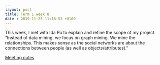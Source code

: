```yaml
---
layout: post
title: Term 1 week 8
date : 2019-11-25 11:16:53 +0100
---
```


This week, I met with Ida Pu to explain and refine the scope of my project. "Instead of data mining, we focus on graph mining. We mine the relationships. This makes sense as the social networks are about the connections between people (as well as objects/attributes)."
	
[Meeting notes](https://github.com/TristanThomson/tristanthomson.github.io/blob/master/images/20191022%20-%20meeting%20notes.txt)